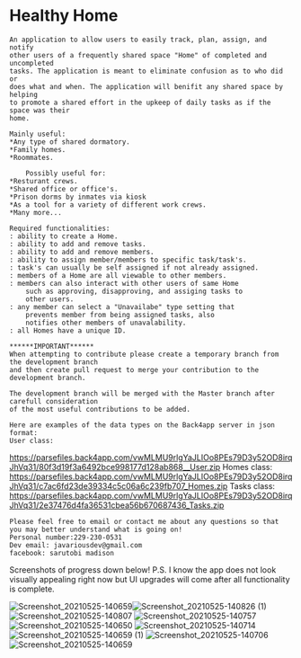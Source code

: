 
# Healthy Home


	An application to allow users to easily track, plan, assign, and notify 
	other users of a frequently shared space "Home" of completed and uncompleted 
	tasks. The application is meant to eliminate confusion as to who did or
	does what and when. The application will benifit any shared space by helping
	to promote a shared effort in the upkeep of daily tasks as if the space was their
	home.
	
	Mainly useful:
	*Any type of shared dormatory.
	*Family homes.
	*Roommates.

        Possibly useful for:
	*Resturant crews.
	*Shared office or office's.
	*Prison dorms by inmates via kiosk
	*As a tool for a variety of different work crews.
	*Many more...
	
	Required functionalities:
	: ability to create a Home.
	: ability to add and remove tasks.
	: ability to add and remove members.
	: ability to assign member/members to specific task/task's.
	: task's can usually be self assigned if not already assigned.
	: members of a Home are all viewable to other members.
	: members can also interact with other users of same Home
		such as approving, disapproving, and assiging tasks to 
		other users.
	: any member can select a "Unavailabe" type setting that 
		prevents member from being assigned tasks, also
		notifies other members of unavalability.
	: all Homes have a unique ID.
	
	******IMPORTANT******
	When attempting to contribute please create a temporary branch from the development branch
	and then create pull request to merge your contribution to the development branch.
	
	The development branch will be merged with the Master branch after carefull consideration 
	of the most useful contributions to be added.
	
	Here are examples of the data types on the Back4app server in json format:
	User class:
https://parsefiles.back4app.com/vwMLMU9rlgYaJLIOo8PEs79D3y52OD8irqJhVq31/80f3d19f3a6492bce998177d128ab868__User.zip
	Homes class:
https://parsefiles.back4app.com/vwMLMU9rlgYaJLIOo8PEs79D3y52OD8irqJhVq31/c7ac6fd23de39334c5c06a6c239fb707_Homes.zip
	Tasks class:
https://parsefiles.back4app.com/vwMLMU9rlgYaJLIOo8PEs79D3y52OD8irqJhVq31/2e37476d4fa36531cbea56b670687436_Tasks.zip


	Please feel free to email or contact me about any questions so that you may better understand what is going on!
	Personal number:229-230-0531
	Dev email: javariousdev@gmail.com
	facebook: sarutobi madison
	
Screenshots of progress down below!
P.S. I know the app does not look visually appealing right now but UI upgrades will come after all functionality is complete.

![Screenshot_20210525-140659](https://user-images.githubusercontent.com/48261938/119548413-30522080-bd64-11eb-9f59-cfc253789674.png)![Screenshot_20210525-140826 (1)](https://user-images.githubusercontent.com/48261938/119548891-b0788600-bd64-11eb-8e32-90c0fd005db5.png)
![Screenshot_20210525-140807](https://user-images.githubusercontent.com/48261938/119548893-b0788600-bd64-11eb-9e9e-7fce4c9b5d70.png)
![Screenshot_20210525-140757](https://user-images.githubusercontent.com/48261938/119548895-b1111c80-bd64-11eb-88b5-54d26c9f2568.png)
![Screenshot_20210525-140650](https://user-images.githubusercontent.com/48261938/119548898-b1111c80-bd64-11eb-805a-e99870dafc5a.png)
![Screenshot_20210525-140714](https://user-images.githubusercontent.com/48261938/119548899-b1111c80-bd64-11eb-85d7-302150af8306.png)
![Screenshot_20210525-140659 (1)](https://user-images.githubusercontent.com/48261938/119548900-b1111c80-bd64-11eb-8391-2c73628d9a3a.png)
![Screenshot_20210525-140706](https://user-images.githubusercontent.com/48261938/119548901-b1a9b300-bd64-11eb-9205-a70810f21aa3.png)
![Screenshot_20210525-140659](https://user-images.githubusercontent.com/48261938/119548902-b1a9b300-bd64-11eb-81b8-52fa40d2989c.png)


